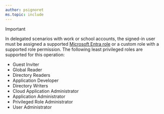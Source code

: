 ```yaml
---
author: psignoret
ms.topic: include
---
```


> [!IMPORTANT]
> 
> In delegated scenarios with work or school accounts, the signed-in user must be assigned a supported [Microsoft Entra role](/entra/identity/role-based-access-control/permissions-reference?toc=%2Fgraph%2Ftoc.json) or a custom role with a supported role permission. The following least privileged roles are supported for this operation:
> - Guest Inviter
> - Global Reader
> - Directory Readers
> - Application Developer
> - Directory Writers
> - Cloud Application Administrator
> - Application Administrator
> - Privileged Role Administrator
> - User Administrator

